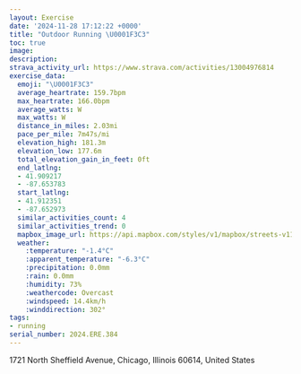 ```yaml
---
layout: Exercise
date: '2024-11-28 17:12:22 +0000'
title: "Outdoor Running \U0001F3C3"
toc: true
image:
description:
strava_activity_url: https://www.strava.com/activities/13004976814
exercise_data:
  emoji: "\U0001F3C3"
  average_heartrate: 159.7bpm
  max_heartrate: 166.0bpm
  average_watts: W
  max_watts: W
  distance_in_miles: 2.03mi
  pace_per_mile: 7m47s/mi
  elevation_high: 181.3m
  elevation_low: 177.6m
  total_elevation_gain_in_feet: 0ft
  end_latlng:
  - 41.909217
  - -87.653783
  start_latlng:
  - 41.912351
  - -87.652973
  similar_activities_count: 4
  similar_activities_trend: 0
  mapbox_image_url: https://api.mapbox.com/styles/v1/mapbox/streets-v11/static/path-5+787af2-1.0(m%7Bx~Fbl~uOEiBBSH_%40%5E%7B%40l%40_ArAaCHUDW%40a%40KiF%3FgHEcD%40aAEkA%3FsCB_%40Ag%40BMBGLCbA%40j%40Ez%40BlOUpFCrDErC%40rACf%40DJLBV%3FxDBtAAhDD%7CKA%5CGp%40IH%5DRm%40t%40c%40%60%40e%40%5Ca%40TYV_%40h%40eAt%40cBnAMLEJBNNj%40Xt%40BTEHq%40r%40kB%7CAAB%5Cc%40DAAHa%40t%40w%40d%40e%40d%40k%40Xm%40l%40KD%3FGFIzAyAb%40SXSd%40W%60%40g%40i%40%5C%5BDWJoBbB%5BPy%40%5EMNk%40z%40),pin-s-s+e5b22e(-87.65138,41.91175),pin-s-f+89ae00(-87.65290999999999,41.908120000000025)/auto/800x800?access_token=pk.eyJ1Ijoiam9zaGJlY2ttYW4iLCJhIjoiY205eWR2aDd1MWZ6djJrbXc4a3M0bWZleiJ9.XiG9OWkNcZk2QzjJbxLB4A
  weather:
    :temperature: "-1.4°C"
    :apparent_temperature: "-6.3°C"
    :precipitation: 0.0mm
    :rain: 0.0mm
    :humidity: 73%
    :weathercode: Overcast
    :windspeed: 14.4km/h
    :winddirection: 302°
tags:
- running
serial_number: 2024.ERE.384
---
```

1721 North Sheffield Avenue, Chicago, Illinois 60614, United States
